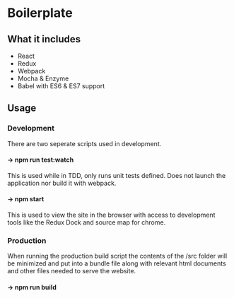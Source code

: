# Boilerplate

## What it includes
 - React
 - Redux
 - Webpack
 - Mocha & Enzyme
 - Babel with ES6 & ES7 support

## Usage
### Development
  There are two seperate scripts used in development.

#### -> npm run test:watch
  This is used while in TDD, only runs unit tests defined. Does not launch the application nor build it with webpack.

#### -> npm start
  This is used to view the site in the browser with access to development tools like the Redux Dock and source map for chrome.

### Production
  When running the production build script the contents of the /src folder will be minimized and put into a bundle file along with relevant html documents and other files needed to serve the website.

#### -> npm run build
